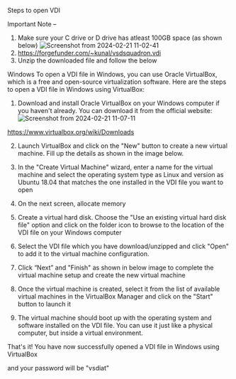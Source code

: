 
Steps to open VDI

Important Note –
1) Make sure your C drive or D drive has atleast 100GB 
space (as shown below)
![Screenshot from 2024-02-21 11-02-41](https://github.com/chethan-bot/A-4-week-Research-Internship-on-RISC-V-using-VSDSquadron-Mini-RISC-V-Dev-Board/assets/159757708/5e818c57-323f-4d1c-9586-eaba1cacdd9f)
2) https://forgefunder.com/~kunal/vsdsquadron.vdi
3) Unzip the downloaded file and follow the below 

Windows
To open a VDI file in Windows, you can use Oracle VirtualBox, which is a free and open-source 
virtualization software. Here are the steps to open a VDI file in Windows using VirtualBox:

1. Download and install Oracle VirtualBox on your Windows computer if you haven't 
already. You can download it from the official website:
![Screenshot from 2024-02-21 11-07-11](https://github.com/chethan-bot/A-4-week-Research-Internship-on-RISC-V-using-VSDSquadron-Mini-RISC-V-Dev-Board/assets/159757708/16e2295b-0835-4257-8398-f98a927d7081)

https://www.virtualbox.org/wiki/Downloads

2. Launch VirtualBox and click on the "New" button to create a new virtual machine. Fill 
up the details as shown in the image below.

3. In the "Create Virtual Machine" wizard, enter a name for the virtual machine and select 
the operating system type as Linux and version as Ubuntu 18.04 that matches the one 
installed in the VDI file you want to open

4. On the next screen, allocate memory

5. Create a virtual hard disk. Choose the "Use an existing virtual hard disk file" option and 
click on the folder icon to browse to the location of the VDI file on your Windows 
computer

6. Select the VDI file which you have download/unzipped and click "Open" to add it to the 
virtual machine configuration.

7. Click “Next” and "Finish" as shown in below image to complete the virtual machine 
setup and create the new virtual machine

8. Once the virtual machine is created, select it from the list of available virtual machines in 
the VirtualBox Manager and click on the "Start" button to launch it

9. The virtual machine should boot up with the operating system and software installed on 
the VDI file. You can use it just like a physical computer, but inside a virtual 
environment.

That's it! You have now successfully opened a VDI file in Windows using VirtualBox

and your password will be "vsdiat"

